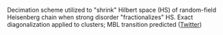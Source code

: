 
Decimation scheme utilized to "shrink" Hilbert space (HS) of random-field Heisenberg chain when strong disorder "fractionalizes" HS. Exact diagonalization applied to clusters; MBL transition predicted ([Twitter](https://twitter.com/JoshuahHeath/status/1139545310995214336))
